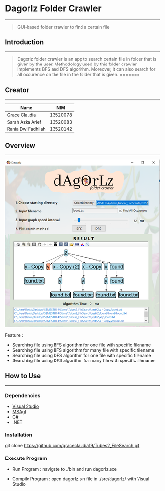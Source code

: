 # Dagorlz Folder Crawler
---
> GUI-based folder crawler to find a certain file

## Introduction
---
> Dagorlz folder crawler is an app to search certain file in folder that is given by the user. Methodology used by this folder crawler implements BFS and DFS algorithm. Moreover, it can also search for all occurence on the file in the folder that is given.
=======

## Creator
---
| Name | NIM |
| ---  | --- |
|Grace Claudia  | 13520078 
|Sarah Azka Arief | 13520083
|Rania Dwi Fadhilah | 13520142

## Overview
---
![](./bin/demo.png)

Feature :
- Searching file using BFS algorithm for one file with specific filename
- Searching file using BFS algorithm for many file with specific filename
- Searching file using DFS algorithm for one file with specific filename
- Searching file using DFS algorithm for many file with specific filename

## How to Use
---
### Dependencies
- [Visual Studio](https://visualstudio.microsoft.com/)
- [MSAgl](https://github.com/microsoft/automatic-graph-layout)
- C#
- .NET

### Installation
git clone https://github.com/graceclaudia19/Tubes2_FileSearch.git

### Execute Program
* Run Program : navigate to 
./bin
 and run 
dagorlz.exe

* Compile Program : open 
dagorlz.sln
 file in 
./src/dagorlz/
 with Visual Studio
